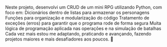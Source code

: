 Neste projeto, desenvolvi um CRUD de um mini RPG utilizando Python, com foco em:
Dicionários dentro de listas para armazenar os personagens
Funções para organização e modularização do código
Tratamento de exceções (erros) para garantir que o programa rode de forma segura
Muita lógica de programação aplicada nas operações e na simulação de batalhas
Cada vez mais estou me adaptando, praticando e avançando, fazendo projetos maiores e mais desafiadores aos poucos. 🚀
